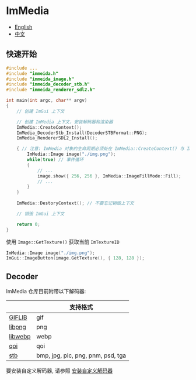 # ImMedia

- [English](../../README.md)
- [中文](./README.md)

## 快速开始

```cpp
#include ...
#include "immeida.h"
#include "immeida_image.h"
#include "immeida_decoder_stb.h"
#include "immeida_renderer_sdl2.h"

int main(int argc, char** argv)
{
    // 创建 ImGui 上下文

    // 创建 ImMedia 上下文，安装解码器和渲染器
    ImMedia::CreateContext();
    ImMedia_DecoderStb_Install(DecoderSTBFormat::PNG);
    ImMedia_RendererSDL2_Install();

    { // 注意: ImMedia 对象的生命周期必须处在 ImMedia::CreateContext() 与 ImMedia::DestoryContext() 之间
        ImMedia::Image image("./img.png");
        while(true) // 事件循环
        {
            // ...
            image.show({ 256, 256 }, ImMedia::ImageFillMode::Fill);
            // ...
        }
    }
    
    ImMedia::DestoryContext(); // 不要忘记销毁上下文

    // 销毁 ImGui 上下文

    return 0;
}
```

使用 `Image::GetTexture()` 获取当前 `ImTextureID`

```cpp
ImMedia::Image image("./img.png");
ImGui::ImageButton(image.GetTexture(), { 128, 128 });
```

## Decoder

ImMedia 仓库目前附带以下解码器:

|                                                   | 支持格式                          |
| ------------------------------------------------- | --------------------------------- |
| [GIFLIB](https://giflib.sourceforge.net/)         | gif                               |
| [libpng](http://www.libpng.org/pub/png/libpng.html) | png                               |
| [libwebp](https://github.com/webmproject/libwebp) | webp                              |
| [qoi](https://github.com/phoboslab/qoi)           | qoi                               |
| [stb](https://github.com/nothings/stb)            | bmp, jpg, pic, png, pnm, psd, tga |

要安装自定义解码器, 请参照 [安装自定义解码器](./Install%20Image%20Decoder.md)
